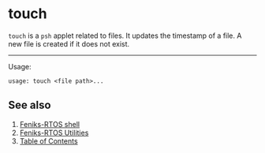 # touch

`touch` is a `psh` applet related to files. It updates the timestamp of a file. A new file is created if it does not
exist.

---

Usage:

```console
usage: touch <file path>...
```

## See also

1. [Feniks-RTOS shell](../index.md)
2. [Feniks-RTOS Utilities](../../index.md)
3. [Table of Contents](../../../index.md)
